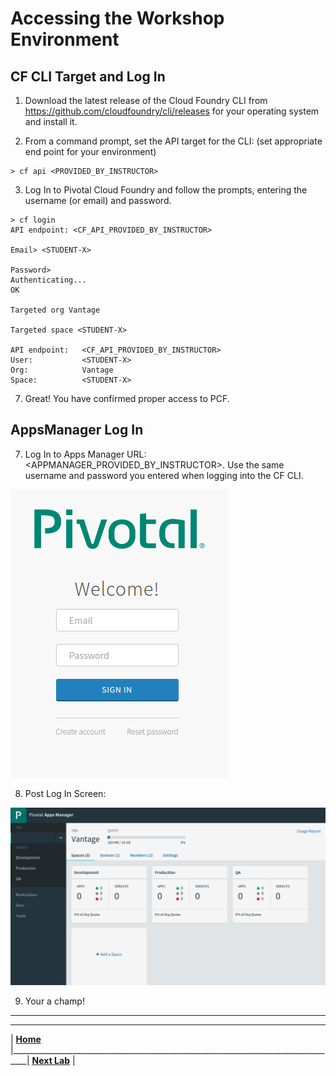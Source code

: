 [login]: img/login.png "PCF Login"
[appManagerHome]: img/appManagerHome.png "AppManager Home"

# Accessing the Workshop Environment

## CF CLI Target and Log In

1. Download the latest release of the Cloud Foundry CLI from https://github.com/cloudfoundry/cli/releases for your operating system and install it.

2. From a command prompt, set the API target for the CLI: (set appropriate end point for your environment)
```
> cf api <PROVIDED_BY_INSTRUCTOR>
```
3. Log In to Pivotal Cloud Foundry and follow the prompts, entering the username (or email) and password.
```
> cf login
API endpoint: <CF_API_PROVIDED_BY_INSTRUCTOR>

Email> <STUDENT-X>

Password>
Authenticating...
OK

Targeted org Vantage

Targeted space <STUDENT-X>

API endpoint:   <CF_API_PROVIDED_BY_INSTRUCTOR>
User:           <STUDENT-X>
Org:            Vantage
Space:          <STUDENT-X>
```
7. Great! You have confirmed proper access to PCF.

## AppsManager Log In

7. Log In to Apps Manager URL: <APPMANAGER_PROVIDED_BY_INSTRUCTOR>. Use the same username and password you entered when logging into the CF CLI.

![alt text][login]

8. Post Log In Screen:

![alt text][appManagerHome]

9. Your a champ!


___

___
| **[Home](../../README.md)** |__________________________________________________________________________________| **[Next Lab](../Lab-01/README.md)** |